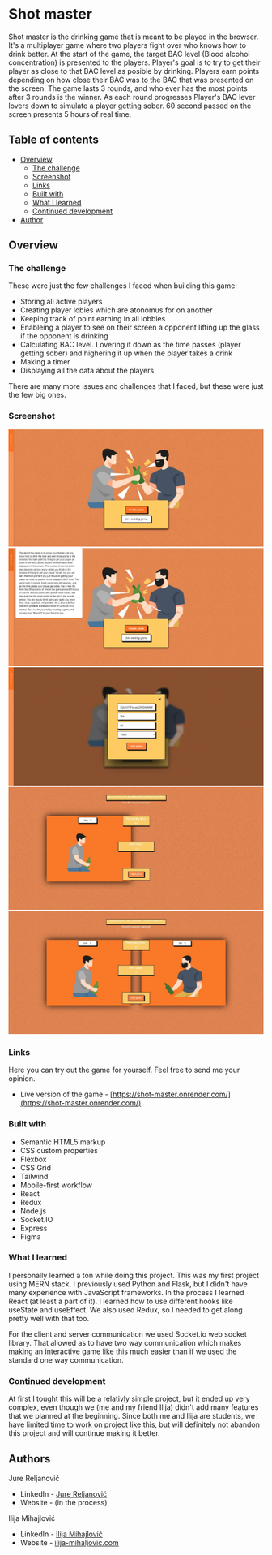# Shot master

Shot master is the drinking game that is meant to be played in the browser. It's a multiplayer game where two players fight over who knows how to drink better. At the start of the game, the target BAC level (Blood alcohol concentration) is presented to the players. Player's goal is to try to get their player as close to that BAC level as posible by drinking. Players earn points depending on how close their BAC was to the BAC that was presented on the screen. The game lasts 3 rounds, and who ever has the most points after 3 rounds is the winner. As each round progresses Player's BAC lever lovers down to simulate a player getting sober. 60 second passed on the screen presents 5 hours of real time.

## Table of contents

- [Overview](#overview)
  - [The challenge](#the-challenge)
  - [Screenshot](#screenshot)
  - [Links](#links)
  - [Built with](#built-with)
  - [What I learned](#what-i-learned)
  - [Continued development](#continued-development)
- [Author](#author)

## Overview

### The challenge

These were just the few challenges I faced when building this game:

- Storing all active players
- Creating player lobies which are atonomus for on another
- Keeping track of point earning in all lobbies
- Enableing a player to see on their screen a opponent lifting up the glass if the opponent is drinking
- Calculating BAC level. Lovering it down as the time passes (player getting sober) and highering it up when the player takes a drink
- Making a timer
- Displaying all the data about the players

There are many more issues and challenges that I faced, but these were just the few big ones.

### Screenshot

![](./homepage.jpg)
![](./homepage-info.jpg)
![](./login.jpg)
![](./one-player.jpg)
![](./game.jpg)

### Links

Here you can try out the game for yourself. Feel free to send me your opinion.

- Live version of the game - [https://shot-master.onrender.com/](https://shot-master.onrender.com/)

### Built with

- Semantic HTML5 markup
- CSS custom properties
- Flexbox
- CSS Grid
- Tailwind
- Mobile-first workflow
- React
- Redux
- Node.js
- Socket.IO
- Express
- Figma

### What I learned

I personally learned a ton while doing this project. This was my first project using MERN stack. I previously used Python and Flask, but I didn't have many experience with JavaScript frameworks. In the process I learned React (at least a part of it). I learned how to use different hooks like useState and useEffect. We also used Redux, so I needed to get along pretty well with that too.

For the client and server communication we used Socket.io web socket library. That allowed as to have two way communication which makes making an interactive game like this much easier than if we used the standard one way communication.

### Continued development

At first I tought this will be a relativly simple project, but it ended up very complex, even though we (me and my friend Ilija) didn't add many features that we planned at the beginning. Since both me and Ilija are students, we have limited time to work on project like this, but will definitely not abandon this project and will continue making it better.

## Authors

Jure Reljanović

- LinkedIn - [Jure Reljanović](https://www.linkedin.com/in/jure-reljanovi%C4%87-57b6291a8/)
- Website - (in the process)

Ilija Mihajlović

- LinkedIn - [Ilija Mihajlović](https://www.linkedin.com/in/ilija-mihajlovic-18942b253/)
- Website - [ilija-mihaljovic.com](https://ilija-mihajlovic.netlify.app/)
